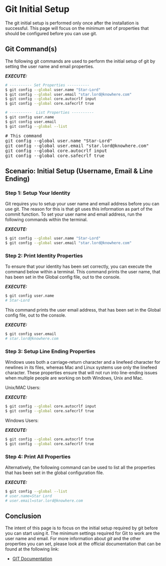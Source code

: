 # Git Initial Setup
The git initial setup is performed only once after the installation is successful. This page will focus on the minimum set of properties that should be configured before you can use git.

## Git Command(s)
The following git commands are used to perform the initial setup of git by setting the user name and email properties.

***EXECUTE:***
```bash
# ---------- Set Properties ----------
$ git config --global user.name "Star-Lord"
$ git config --global user.email "star.lord@knowhere.com"
$ git config --global core.autocrlf input
$ git config --global core.safecrlf true
```
```bash
# ----------  List Properties ----------
$ git config user.name
$ git config user.email
$ git config --global --list
```

<pre class="lang:shell theme:twilight" title="Git Commands">
# This command
git config --global user.name "Star-Lord"
git config --global user.email "star.lord@knowhere.com"
git config --global core.autocrlf input
git config --global core.safecrlf true
</pre>

## Scenario: Initial Setup (Username, Email & Line Ending)

### Step 1: Setup Your Identity
Git requires you to setup your user name and email address before you can use git. The reason for this is that git uses this information as part of the commit function. To set your user name and email address, run the following commands within the terminal.

***EXECUTE:***
```bash
$ git config --global user.name "Star-Lord"
$ git config --global user.email "star.lord@knowhere.com"
```

### Step 2: Print Identity Properties
To ensure that your identity has been set correctly, you can execute the command below within a terminal. This command prints the user name, that has been set in the Global config file, out to the console.

***EXECUTE:***
```bash
$ git config user.name
# Star-Lord
```

This command prints the user email address, that has been set in the Global config file, out to the console.

***EXECUTE:***
```bash
$ git config user.email
# star.lord@knowhere.com
```

### Step 3: Setup Line Ending Properties
Windows uses both a carriage-return character and a linefeed character for newlines in its files, whereas Mac and Linux systems use only the linefeed character. These properties ensure that will not run into line-ending issues when multiple people are working on both Windows, Unix and Mac.

Unix/MAC Users:

***EXECUTE:***
```bash
$ git config --global core.autocrlf input
$ git config --global core.safecrlf true
```

Windows Users:

***EXECUTE:***
```bash
$ git config --global core.autocrlf true
$ git config --global core.safecrlf true
```

### Step 4: Print All Properties
Alternatively, the following command can be used to list all the properties that has been set in the global configuration file.

***EXECUTE:***
```bash
$ git config --global --list
# user.name=Star Lord
# user.email=star.lord@knowhere.com
```

## Conclusion
The intent of this page is to focus on the initial setup required by git before you can start using it. The minimum settings required for Git to work are the user name and email. For more information about *git* and the other properties you can set, please look at the official documentation that can be found at the following link:

* [GIT Documentation](https://git-scm.com/docs/)
